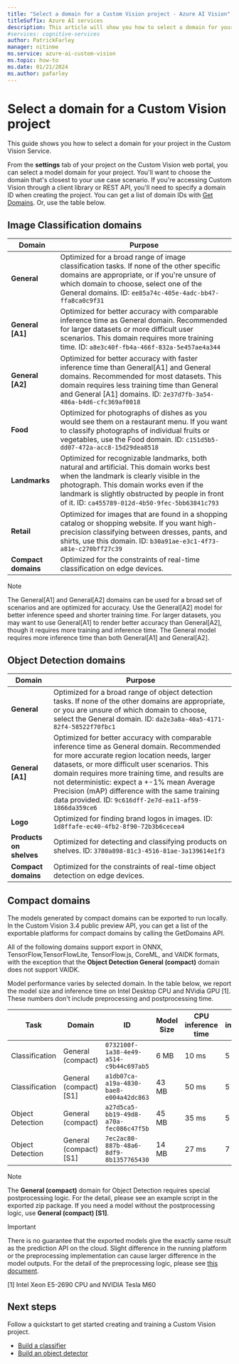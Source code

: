 ```yaml
---
title: "Select a domain for a Custom Vision project - Azure AI Vision"
titleSuffix: Azure AI services
description: This article will show you how to select a domain for your project in the Custom Vision Service.
#services: cognitive-services
author: PatrickFarley
manager: nitinme
ms.service: azure-ai-custom-vision
ms.topic: how-to
ms.date: 01/21/2024
ms.author: pafarley
---
```


# Select a domain for a Custom Vision project

This guide shows you how to select a domain for your project in the Custom Vision Service.

From the **settings** tab of your project on the Custom Vision web portal, you can select a model domain for your project. You'll want to choose the domain that's closest to your use case scenario. If you're accessing Custom Vision through a client library or REST API, you'll need to specify a domain ID when creating the project. You can get a list of domain IDs with [Get Domains](https://westus2.dev.cognitive.microsoft.com/docs/services/Custom_Vision_Training_3.3/operations/5eb0bcc6548b571998fddeab). Or, use the table below.

## Image Classification domains

|Domain|Purpose|
|---|---|
|__General__| Optimized for a broad range of image classification tasks. If none of the other specific domains are appropriate, or if you're unsure of which domain to choose, select one of the General domains. ID: `ee85a74c-405e-4adc-bb47-ffa8ca0c9f31`|
|__General [A1]__| Optimized for better accuracy with comparable inference time as General domain. Recommended for larger datasets or more difficult user scenarios. This domain requires more training time. ID: `a8e3c40f-fb4a-466f-832a-5e457ae4a344`|
|__General [A2]__| Optimized for better accuracy with faster inference time than General[A1] and General domains. Recommended for most datasets. This domain requires less training time than General and General [A1] domains. ID: `2e37d7fb-3a54-486a-b4d6-cfc369af0018` |
|__Food__|Optimized for photographs of dishes as you would see them on a restaurant menu. If you want to classify photographs of individual fruits or vegetables, use the Food domain. ID: `c151d5b5-dd07-472a-acc8-15d29dea8518`|
|__Landmarks__|Optimized for recognizable landmarks, both natural and artificial. This domain works best when the landmark is clearly visible in the photograph. This domain works even if the landmark is slightly obstructed by people in front of it. ID: `ca455789-012d-4b50-9fec-5bb63841c793`|
|__Retail__|Optimized for images that are found in a shopping catalog or shopping website. If you want high-precision classifying between dresses, pants, and shirts, use this domain. ID: `b30a91ae-e3c1-4f73-a81e-c270bff27c39`|
|__Compact domains__| Optimized for the constraints of real-time classification on edge devices.|


> [!NOTE]
> The General[A1] and General[A2] domains can be used for a broad set of scenarios and are optimized for accuracy. Use the General[A2] model for better inference speed and shorter training time. For larger datasets, you may want to use General[A1] to render better accuracy than General[A2], though it requires more training and inference time. The General model requires more inference time than both General[A1] and General[A2].

## Object Detection domains

|Domain|Purpose|
|---|---|
|__General__| Optimized for a broad range of object detection tasks. If none of the other domains are appropriate, or you are unsure of which domain to choose, select the General domain. ID: `da2e3a8a-40a5-4171-82f4-58522f70fbc1`|
|__General [A1]__| Optimized for better accuracy with comparable inference time as General domain. Recommended for more accurate region location needs, larger datasets, or more difficult user scenarios. This domain requires more training time, and results are not deterministic: expect a +-1% mean Average Precision (mAP) difference with the same training data provided. ID: `9c616dff-2e7d-ea11-af59-1866da359ce6`|
|__Logo__|Optimized for finding brand logos in images. ID: `1d8ffafe-ec40-4fb2-8f90-72b3b6cecea4`|
|__Products on shelves__|Optimized for detecting and classifying products on shelves. ID: `3780a898-81c3-4516-81ae-3a139614e1f3`|
|__Compact domains__| Optimized for the constraints of real-time object detection on edge devices.|

## Compact domains

The models generated by compact domains can be exported to run locally. In the Custom Vision 3.4 public preview API, you can get a list of the exportable platforms for compact domains by calling the GetDomains API.

All of the following domains support export in ONNX, TensorFlow,TensorFlowLite, TensorFlow.js, CoreML, and VAIDK formats, with the exception that the **Object Detection General (compact)** domain does not support VAIDK.

Model performance varies by selected domain. In the table below, we report the model size and inference time on Intel Desktop CPU and NVidia GPU \[1\]. These numbers don't include preprocessing and postprocessing time.

|Task|Domain|ID|Model Size|CPU inference time|GPU inference time|
|---|---|---|---|---|---|
|Classification|General (compact)|`0732100f-1a38-4e49-a514-c9b44c697ab5`|6 MB|10 ms|5 ms|
|Classification|General (compact) [S1]|`a1db07ca-a19a-4830-bae8-e004a42dc863`|43 MB|50 ms|5 ms|
|Object Detection|General (compact)|`a27d5ca5-bb19-49d8-a70a-fec086c47f5b`|45 MB|35 ms|5 ms|
|Object Detection|General (compact) [S1]|`7ec2ac80-887b-48a6-8df9-8b1357765430`|14 MB|27 ms|7 ms|

>[!NOTE]
>The __General (compact)__ domain for Object Detection requires special postprocessing logic. For the detail, please see an example script in the exported zip package. If you need a model without the postprocessing logic, use __General (compact) [S1]__.

>[!IMPORTANT]
>There is no guarantee that the exported models give the exactly same result as the prediction API on the cloud. Slight difference in the running platform or the preprocessing implementation can cause larger difference in the model outputs. For the detail of the preprocessing logic, please see [this document](quickstarts/image-classification.md).

\[1\] Intel Xeon E5-2690 CPU and NVIDIA Tesla M60

## Next steps

Follow a quickstart to get started creating and training a Custom Vision project.

* [Build a classifier](getting-started-build-a-classifier.md)
* [Build an object detector](get-started-build-detector.md)